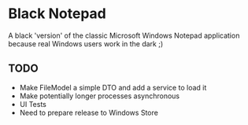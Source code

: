 # Black Notepad

A black 'version' of the classic Microsoft Windows Notepad application because real Windows users work in the dark ;)

## TODO ##

* Make FileModel a simple DTO and add a service to load it
* Make potentially longer processes asynchronous
* UI Tests
* Need to prepare release to Windows Store
